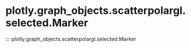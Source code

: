 # plotly.graph_objects.scatterpolargl.selected.Marker

::: plotly.graph_objects.scatterpolargl.selected.Marker
